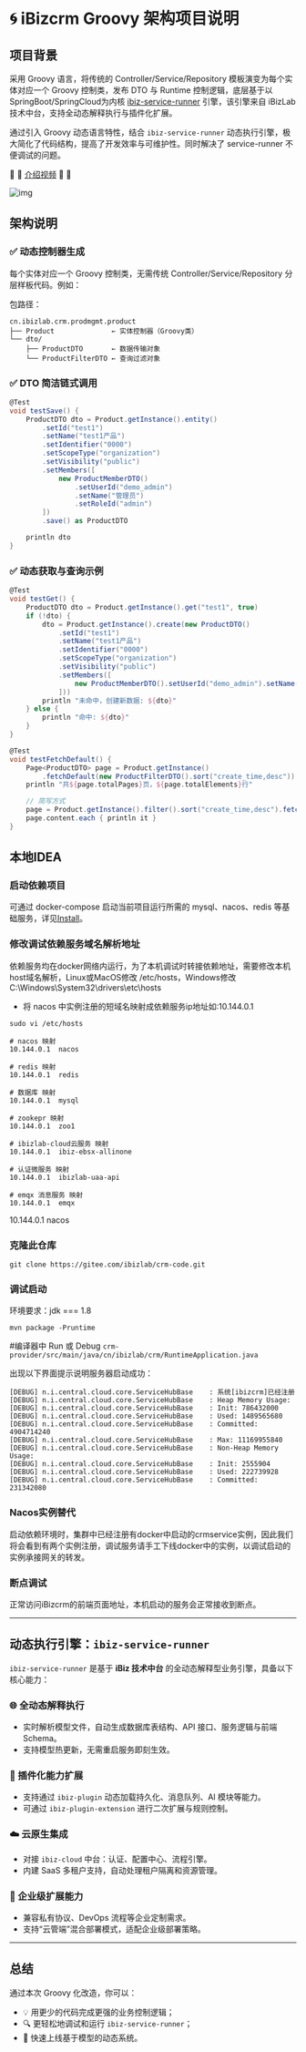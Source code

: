 # 🌀 iBizcrm Groovy 架构项目说明

## 项目背景

采用 Groovy 语言，将传统的 Controller/Service/Repository 模板演变为每个实体对应一个 Groovy 控制类，发布 DTO 与 Runtime 控制逻辑，底层基于以SpringBoot/SpringCloud为内核 [ibiz-service-runner](https://gitee.com/ibizlab-cloud/ibiz-service-runner) 引擎，该引擎来自 iBizLab 技术中台，支持全动态解释执行与插件化扩展。

通过引入 Groovy 动态语言特性，结合 `ibiz-service-runner` 动态执行引擎，极大简化了代码结构，提高了开发效率与可维护性。同时解决了 service-runner 不便调试的问题。

📢 📢 [介绍视频](https://www.bilibili.com/video/BV1sCoNYMEeV) 📢 📢

![img](../doc/images/crmdeploy.jpg)

## 架构说明

### ✅ 动态控制器生成

每个实体对应一个 Groovy 控制类，无需传统 Controller/Service/Repository 分层样板代码。例如：

包路径：
```
cn.ibizlab.crm.prodmgmt.product
├── Product              ← 实体控制器（Groovy类）
└── dto/
    ├── ProductDTO       ← 数据传输对象
    └── ProductFilterDTO ← 查询过滤对象
```

### ✅ DTO 简洁链式调用

```groovy
@Test
void testSave() {
    ProductDTO dto = Product.getInstance().entity()
        .setId("test1")
        .setName("test1产品")
        .setIdentifier("0000")
        .setScopeType("organization")
        .setVisibility("public")
        .setMembers([
            new ProductMemberDTO()
                .setUserId("demo_admin")
                .setName("管理员")
                .setRoleId("admin")
        ])
        .save() as ProductDTO

    println dto
}
```

### ✅ 动态获取与查询示例

```groovy
@Test
void testGet() {
    ProductDTO dto = Product.getInstance().get("test1", true)
    if (!dto) {
        dto = Product.getInstance().create(new ProductDTO()
            .setId("test1")
            .setName("test1产品")
            .setIdentifier("0000")
            .setScopeType("organization")
            .setVisibility("public")
            .setMembers([
                new ProductMemberDTO().setUserId("demo_admin").setName("管理员").setRoleId("admin")
            ]))
        println "未命中，创建新数据: ${dto}"
    } else {
        println "命中: ${dto}"
    }
}
```

```groovy
@Test
void testFetchDefault() {
    Page<ProductDTO> page = Product.getInstance()
        .fetchDefault(new ProductFilterDTO().sort("create_time,desc"))
    println "共${page.totalPages}页，${page.totalElements}行"

    // 简写方式
    page = Product.getInstance().filter().sort("create_time,desc").fetch()
    page.content.each { println it }
}
```

## 本地IDEA

### 启动依赖项目
可通过 docker-compose 启动当前项目运行所需的 mysql、nacos、redis 等基础服务，详见[Install](https://gitee.com/ibizlab/crm/tree/main/deploy/compose)。

### 修改调试依赖服务域名解析地址
依赖服务均在docker网络内运行，为了本机调试时转接依赖地址，需要修改本机host域名解析，Linux或MacOS修改 /etc/hosts，Windows修改C:\Windows\System32\drivers\etc\hosts

- 将 nacos 中实例注册的短域名映射成依赖服务ip地址如:10.144.0.1

```
sudo vi /etc/hosts
```

``` 
# nacos 映射
10.144.0.1	nacos

# redis 映射
10.144.0.1	redis 
 
# 数据库 映射
10.144.0.1	mysql

# zookepr 映射
10.144.0.1	zoo1

# ibizlab-cloud云服务 映射
10.144.0.1	ibiz-ebsx-allinone

# 认证微服务 映射
10.144.0.1	ibizlab-uaa-api

# emqx 消息服务 映射
10.144.0.1	emqx
```
10.144.0.1   nacos


### 克隆此仓库

```
git clone https://gitee.com/ibizlab/crm-code.git
```

### 调试启动

环境要求：jdk === 1.8 
```
mvn package -Pruntime
```
#编译器中 Run 或 Debug
`crm-provider/src/main/java/cn/ibizlab/crm/RuntimeApplication.java`


出现以下界面提示说明服务器启动成功：
```
[DEBUG] n.i.central.cloud.core.ServiceHubBase    : 系统[ibizcrm]已经注册
[DEBUG] n.i.central.cloud.core.ServiceHubBase    : Heap Memory Usage:
[DEBUG] n.i.central.cloud.core.ServiceHubBase    : Init: 786432000
[DEBUG] n.i.central.cloud.core.ServiceHubBase    : Used: 1489565680
[DEBUG] n.i.central.cloud.core.ServiceHubBase    : Committed: 4904714240
[DEBUG] n.i.central.cloud.core.ServiceHubBase    : Max: 11169955840
[DEBUG] n.i.central.cloud.core.ServiceHubBase    : Non-Heap Memory Usage:
[DEBUG] n.i.central.cloud.core.ServiceHubBase    : Init: 2555904
[DEBUG] n.i.central.cloud.core.ServiceHubBase    : Used: 222739928
[DEBUG] n.i.central.cloud.core.ServiceHubBase    : Committed: 231342080
```

### Nacos实例替代
启动依赖环境时，集群中已经注册有docker中启动的crmservice实例，因此我们将会看到有两个实例注册，调试服务请手工下线docker中的实例，以调试启动的实例承接网关的转发。



### 断点调试

正常访问iBizcrm的前端页面地址，本机启动的服务会正常接收到断点。


---

## 动态执行引擎：`ibiz-service-runner`

`ibiz-service-runner` 是基于 **iBiz 技术中台** 的全动态解释型业务引擎，具备以下核心能力：

### 🌐 全动态解释执行

- 实时解析模型文件，自动生成数据库表结构、API 接口、服务逻辑与前端 Schema。
- 支持模型热更新，无需重启服务即刻生效。

### 🧩 插件化能力扩展

- 支持通过 `ibiz-plugin` 动态加载持久化、消息队列、AI 模块等能力。
- 可通过 `ibiz-plugin-extension` 进行二次扩展与规则控制。

### ☁️ 云原生集成

- 对接 `ibiz-cloud` 中台：认证、配置中心、流程引擎。
- 内建 SaaS 多租户支持，自动处理租户隔离和资源管理。

### 🏢 企业级扩展能力

- 兼容私有协议、DevOps 流程等企业定制需求。
- 支持“云管端”混合部署模式，适配企业级部署策略。

---

## 总结

通过本次 Groovy 化改造，你可以：

- 💡 用更少的代码完成更强的业务控制逻辑；
- 🔍 更轻松地调试和运行 `ibiz-service-runner`；
- 🚀 快速上线基于模型的动态系统。

